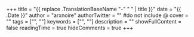 +++
title = "{{ replace .TranslationBaseName "-" " " | title }}"
date = "{{ .Date }}"
author = "arxnoire"
authorTwitter = "" #do not include @
cover = ""
tags = ["", ""]
keywords = ["", ""]
description = ""
showFullContent = false
readingTime = true
hideComments = true
+++
